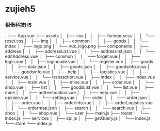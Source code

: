 # zujieh5
### 租借科技H5 

.
├── App.vue
├── assets
│   ├── css
│   │   ├── fontdpr.scss
│   │   └── reset.css
│   ├── img
│   │   ├── common
│   │   ├── goods
│   │   └── index
│   ├── logo.png
│   └── vux_logo.png
├── components
│   ├── address
│   │   ├── addressList.vue
│   │   ├── addresslist.json
│   │   └── editAddress.vue
│   ├── common
│   │   ├── forget.vue
│   │   ├── login.vue
│   │   ├── logincode.vue
│   │   └── register.vue
│   ├── goods
│   │   ├── data.json
│   │   ├── goods.json
│   │   ├── goodsinfo.scss
│   │   └── goodsinfo.vue
│   ├── help
│   │   ├── logistics.vue
│   │   ├── service.vue
│   │   └── transaction.vue
│   ├── index
│   │   ├── index.vue
│   │   ├── main.vue
│   │   ├── mine.vue
│   │   ├── order.vue
│   │   └── shop.vue
│   ├── list
│   │   ├── goodsList.vue
│   │   └── list.vue
│   ├── mine
│   │   ├── authentication.vue
│   │   ├── help.vue
│   │   ├── opinion.vue
│   │   └── setting.vue
│   ├── order
│   │   ├── order.json
│   │   ├── order.vue
│   │   ├── orderInfo.vue
│   │   ├── orderLogistics.vue
│   │   └── ordermap.json
│   ├── search
│   │   └── search.vue
│   ├── shop
│   │   └── shop.vue
│   └── user
├── main.js
├── router
│   └── index.js
├── services
│   ├── api.js
│   ├── getQuery.js
│   └── index.js
└── store
    └── index.js
